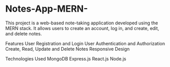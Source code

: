 # Notes-App-MERN-

This project is a web-based note-taking application developed using the MERN stack. It allows users to create an account, log in, and create, edit, and delete notes.

Features
User Registration and Login
User Authentication and Authorization
Create, Read, Update and Delete Notes
Responsive Design

Technologies Used
MongoDB
Express.js
React.js
Node.js
